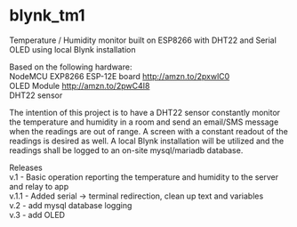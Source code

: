 # blynk_tm1
Temperature / Humidity monitor built on ESP8266 with DHT22 and Serial OLED using local Blynk installation

Based on the following hardware:</br>
NodeMCU EXP8266 ESP-12E board http://amzn.to/2pxwlC0</br>
OLED Module http://amzn.to/2pwC4I8</br>
DHT22 sensor

The intention of this project is to have a DHT22 sensor constantly monitor the temperature and humidity in a room and send an email/SMS
message when the readings are out of range. A screen with a constant readout of the readings is desired as well. A local Blynk 
installation will be utilized and the readings shall be logged to an on-site mysql/mariadb database.

</b>Releases</b></br>
v.1   - Basic operation reporting the temperature and humidity to the server and relay to app</br>
v.1.1 - Added serial -> terminal redirection, clean up text and variables</br>
v.2   - add mysql database logging</br>
v.3   - add OLED</br>
